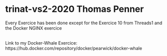 # trinat-vs2-2020 Thomas Penner

Every Exercice has been done except for the Exercice 10 from Threads1 and the Docker NGINX exercice

<br>
Link to my Docker-Whale Exercice: https://hub.docker.com/repository/docker/pearwick/docker-whale
